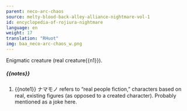 ```yaml
---
parent: neco-arc-chaos
source: melty-blood-back-alley-alliance-nightmare-vol-1
id: encyclopedia-of-rojiura-nightmare
language: en
weight: 17
translation: "RHuot"
img: baa_neco-arc-chaos_w.png
---
```


Enigmatic creature (real creature{{n1}}).

##### {{notes}}

1. {{note1}} ナマモノ refers to “real people fiction,” characters based on real, existing figures (as opposed to a created character). Probably mentioned as a joke here.
